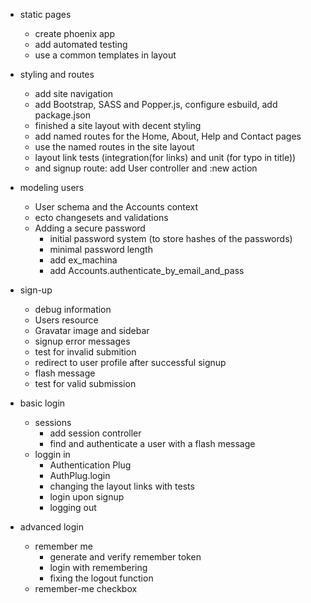 - static pages
  - create phoenix app
  - add automated testing
  - use a common templates in layout

- styling and routes
  - add site navigation
  - add Bootstrap, SASS and Popper.js, configure esbuild, add package.json
  - finished a site layout with decent styling
  - add named routes for the Home, About, Help and Contact pages
  - use the named routes in the site layout
  - layout link tests (integration(for links) and unit (for typo in title))
  - and signup route: add User controller and :new action

- modeling users
  - User schema and the Accounts context
  - ecto changesets and validations
  - Adding a secure password
    - initial password system (to store hashes of the passwords)
    - minimal password length
    - add ex_machina
    - add Accounts.authenticate_by_email_and_pass

- sign-up
  - debug information
  - Users resource
  - Gravatar image and sidebar
  - signup error messages
  - test for invalid submition
  - redirect to user profile after successful signup
  - flash message
  - test for valid submission

- basic login
  - sessions
    - add session controller
    - find and authenticate a user with a flash message
  - loggin in
    - Authentication Plug
    - AuthPlug.login
    - changing the layout links with tests
    - login upon signup
    - logging out

- advanced login
  - remember me
    - generate and verify remember token
    - login with remembering
    - fixing the logout function
  - remember-me checkbox

